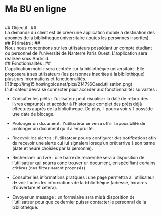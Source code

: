 # Ma BU en ligne #
</br>
## Objectif : ##
</br>
La demande du client est de créer une application mobile à destination des abonnés de la bibliothèque universitaire (toutes les personnes inscrites). 
</br>
## Périmètre : ##
</br>
Nous nous concentrons sur les utilisateurs possédant un compte étudiant ou personnel de l'université de Nanterre Paris Ouest. L'application sera réalisée sous Android.
</br>
## Fonctionnalités : ##
</br>
L'application mobile sera centrée sur la bibliothèque universitaire. Elle proposera à ses utilisateurs (les personnes inscrites à la bibliothèque) plusieurs informations et fonctionnalités.
</br>
![](http://img15.hostingpics.net/pics/214796Casdutilisation.png)
</br>
L'utilisateur devra se connecter pour accéder aux fonctionnalités suivantes :
</br>

- Consulter les prêts : l'utilisateur peut visualiser la date de retour des livres empruntés et accéder à l'historique complet des prêts déjà effectués auprès de la bibliothèque. De plus, il pourra voir s'il possède une date de blocage.</br>

- Prolonger un document : l'utilisateur se verra offrir la possibilité de prolonger un document qu'il a emprunté.  
- Recevoir les alertes : l'utilisateur pourra configurer des notifications afin de recevoir une alerte qui lui signalera lorsqu'un prêt arrive à son terme (date et heure choisies par la personne).</br>

- Rechercher un livre : une barre de recherche sera à disposition de l'utilisateur qui pourra donc trouver un document, en spécifiant certains critères (des filtres seront proposés).
- Consulter les informations pratiques : une page permettra à l'utilisateur de voir toutes les informations de la bibliothèque (adresse, horaires d'ouverture et cetera).</br>

- Envoyer un message : un formulaire sera mis à disposition de l'utilisateur pour que ce dernier puisse contacter le personnel de la bibliothèque.